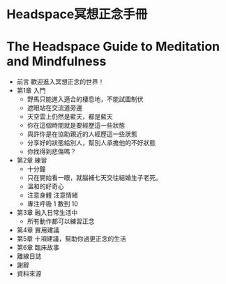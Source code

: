 # Headspace冥想正念手冊
# The Headspace Guide to Meditation and Mindfulness

- 前言      歡迎進入冥想正念的世界！
- 第1章    入門
    - 野馬只能進入適合的棲息地，不能試圖制伏
    - 遮眼站在交流道旁邊
    - 天空雲上仍然是藍天，都是藍天
    - 你在這個時間就是要經歷這一些狀態
    - 與許你是在協助親近的人經歷這一些狀態
    - 分享好的狀態給別人，幫別人承擔他的不好狀態
    - 你找得到悲傷嗎？
- 第2章    練習
    - 十分鐘
    - 只在開始看一眼，就腦補七天交往結婚生子老死。
    - 溫和的好奇心
    - 注意身體 注意情緒
    - 專注呼吸 1 數到 10
- 第3章    融入日常生活中
    - 所有動作都可以練習正念
- 第4章    實用建議
- 第5章    十項建議，幫助你過更正念的生活
- 第6章    臨床故事
- 離線日誌
- 謝辭
- 資料來源